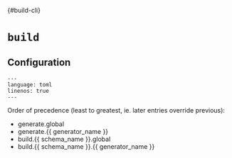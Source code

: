 {#build-cli}
# `build`

## Configuration

```{literalinclude}
---
language: toml
linenos: true
---
```

Order of precedence (least to greatest, ie. later entries override previous):
- generate.global
- generate.{{ generator_name }}
- build.{{ schema_name }}.global
- build.{{ schema_name }}.{{ generator_name }}